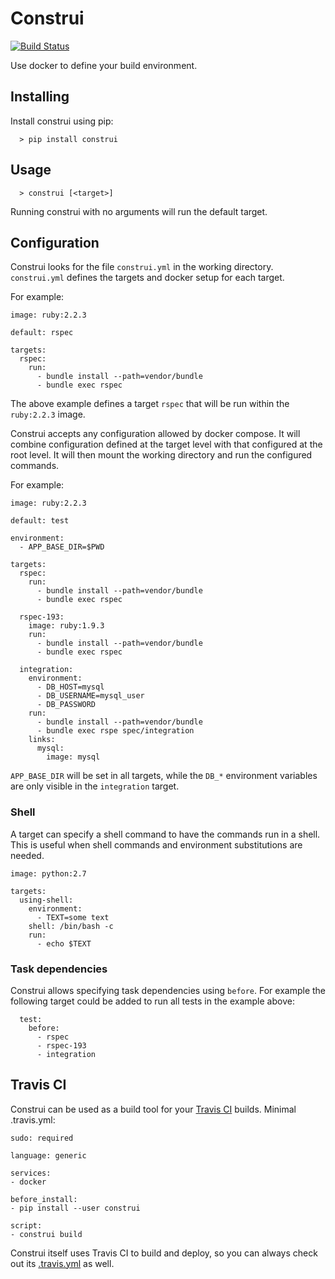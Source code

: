 Construi
========

[![Build Status](https://travis-ci.org/lstephen/construi.svg?branch=master)](https://travis-ci.org/lstephen/construi)

Use docker to define your build environment.

## Installing

Install construi using pip:

```
  > pip install construi
```

## Usage

```
  > construi [<target>]
```

Running construi with no arguments will run the default target.

## Configuration

Construi looks for the file `construi.yml` in the working directory.
`construi.yml` defines the targets and docker setup for each target.

For example:

```
image: ruby:2.2.3

default: rspec

targets:
  rspec:
    run:
      - bundle install --path=vendor/bundle
      - bundle exec rspec
```

The above example defines a target `rspec` that will be run within the `ruby:2.2.3` image.

Construi accepts any configuration allowed by docker compose.
It will combine configuration defined at the target level with that configured at the root
level.
It will then mount the working directory and run the configured commands.

For example:

```
image: ruby:2.2.3

default: test

environment:
  - APP_BASE_DIR=$PWD

targets:
  rspec:
    run:
      - bundle install --path=vendor/bundle
      - bundle exec rspec

  rspec-193:
    image: ruby:1.9.3
    run:
      - bundle install --path=vendor/bundle
      - bundle exec rspec

  integration:
    environment:
      - DB_HOST=mysql
      - DB_USERNAME=mysql_user
      - DB_PASSWORD
    run:
      - bundle install --path=vendor/bundle
      - bundle exec rspe spec/integration
    links:
      mysql:
        image: mysql
```

`APP_BASE_DIR` will be set in all targets, while the `DB_*` environment variables are only
visible in the `integration` target.

### Shell

A target can specify a shell command to have the commands run in a shell.
This is useful when shell commands and environment substitutions are needed.

```
image: python:2.7

targets:
  using-shell:
    environment:
      - TEXT=some text
    shell: /bin/bash -c
    run:
      - echo $TEXT
```

### Task dependencies

Construi allows specifying task dependencies using `before`. For example the following target
could be added to run all tests in the example above:

```
  test:
    before:
      - rspec
      - rspec-193
      - integration
```

## Travis CI

Construi can be used as a build tool for your
[Travis CI](https://travis-ci.org/) builds.
Minimal .travis.yml:

```
sudo: required

language: generic

services:
- docker

before_install:
- pip install --user construi

script:
- construi build
```

Construi itself uses Travis CI to build and deploy, so you can always check
out its [.travis.yml](https://github.com/lstephen/construi/blob/master/.travis.yml)
as well.

